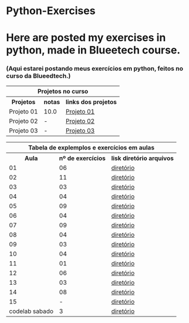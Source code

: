 # Python-Exercises

# Here are posted my exercises in python, made in Blueetech course.
### (Aqui estarei postando meus exercícios em python, feitos no curso da Blueedtech.)
 

<table align="center" border="0">
      <tr>
          <th colspan="3"> Projetos no curso </th>
      <tr>
       <th>Projetos</th>
       <th>notas</th>
       <th>links dos projetos</th>
      <tr>
       <td>Projeto 01</td>
       <td>10.0</td>
       <td><a href="https://github.com/HIKARO-290/Python-Exercises/blob/main/projetos/Projeto_01_%E2%80%93_Detetive.ipynb">Projeto 01</a></td>
      <tr>
       <td>Projeto 02</td>
       <td> - </td>
       <td><a href="https://github.com/HIKARO-290/Python-Exercises/blob/main/projetos/Projeto_02_jogo_Jokenpo.py">Projeto 02</a></td>
        <tr>
       <td>Projeto 03</td>
       <td> - </td>
       <td><a href="https://github.com/HIKARO-290/Python-Exercises/blob/main/projetos/Projeto_03_Roleta_de_dados_final.py">Projeto 03</a></td>

</table>

<table align="center" border="0">
      <tr>
          <th colspan="3"> Tabela de explemplos e exercícios em aulas </th>
      <tr>
          <th>Aula </th>
          <th> nº de exercícios </th>
          <th> lisk diretório arquivos</th>
      <tr>
          <td>01 </td>
          <td> 06 </td>
          <td> <a href="https://github.com/HIKARO-290/Python-Exercises/blob/main/exercicios_Aulas/Aula_01_IntroducaoPython.ipynb">diretório</a></td>
      <tr>
          <td>02 </td>
          <td> 11 </td>
          <td> <a href="https://github.com/HIKARO-290/Python-Exercises/blob/main/exercicios_Aulas/Aula_02_Codelab.ipynb">diretório</a></td>
      <tr>
          <td>03 </td>
          <td> 03 </td>
          <td> <a href="https://github.com/HIKARO-290/Python-Exercises/blob/main/exercicios_Aulas/Aula_03_Exercicios_String.ipynb">diretório</a></td>
       <tr>
          <td>04 </td>
          <td> 04 </td>
          <td> <a href="https://github.com/HIKARO-290/Python-Exercises/blob/main/exercicios_Aulas/Aula_04_Exercicios_Codelab.ipynb">diretório</a></td>
       <tr>
           <td>05 </td>
           <td> 09 </td>
           <td> <a href="https://github.com/HIKARO-290/Python-Exercises/blob/main/exercicios_Aulas/Aula_05_Laco_For.ipynb">diretório</a></td>
       <tr>
           <td>06 </td>
           <td> 04 </td>
           <td> <a href="https://github.com/HIKARO-290/Python-Exercises/blob/main/exercicios_Aulas/Aula_06.py">diretório</a></td>
       <tr>
           <td>07 </td>
           <td> 09 </td>
           <td> <a href="https://github.com/HIKARO-290/Python-Exercises/tree/main/exercicios_Aulas/Aula_07">diretório</a></td>
       <tr>
           <td>08 </td>
           <td> 04 </td>
           <td> <a href="https://github.com/HIKARO-290/Python-Exercises/tree/main/exercicios_Aulas/Aula_08">diretório</a></td>
       <tr>
           <td>09 </td>
           <td> 03 </td>
           <td> <a href="https://github.com/HIKARO-290/Python-Exercises/tree/main/exercicios_Aulas/Aula_09">diretório</a></td>
       <tr>
           <td>10 </td>
           <td> 04 </td>
           <td> <a href="https://github.com/HIKARO-290/Python-Exercises/tree/main/exercicios_Aulas/Aula_10">diretório</a></td>
       <tr>
           <td>11 </td>
           <td> 01 </td>
           <td> <a href="https://github.com/HIKARO-290/Python-Exercises/tree/main/exercicios_Aulas/Aula_11">diretório</a></td>
       <tr>
           <td>12 </td>
           <td> 06 </td>
           <td> <a href="https://github.com/HIKARO-290/Python-Exercises/tree/main/exercicios_Aulas/Aula_12">diretório</a></td>
       <tr>
           <td>13 </td>
           <td> 03 </td>
           <td> <a href="https://github.com/HIKARO-290/Python-Exercises/tree/main/exercicios_Aulas/Aula_13">diretório</a></td>
        <tr>
           <td>14 </td>
           <td> 08 </td>
           <td> <a href="https://github.com/HIKARO-290/Python-Exercises/tree/main/exercicios_Aulas/Aula_14">diretório</a></td>
         <tr>
           <td>15 </td>
           <td> - </td>
           <td> <a href="">diretório</a></td>
          <tr>
           <td>codelab sabado </td>
           <td> 3 </td>
           <td> <a href="https://github.com/HIKARO-290/Python-Exercises/tree/main/exercicios_Aulas/Codelab_Saturday_Study_Class/26-06-2021">diretório</a></td>


</table>
